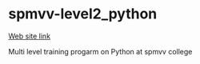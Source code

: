 # spmvv-level2_python

[Web site link](https://sites.google.com/view/apssdc-spmvv-mstp-sep-2019/home)

Multi level training progarm on Python at spmvv college
